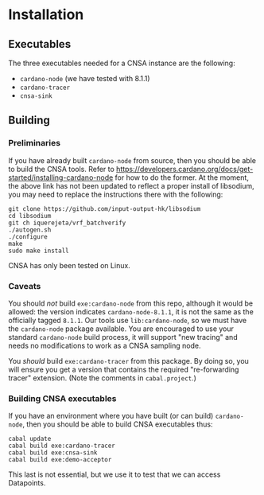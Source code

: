 # Installation

## Executables

The three executables needed for a CNSA instance are the following:

 - `cardano-node`    (we have tested with 8.1.1)
 - `cardano-tracer`
 - `cnsa-sink`

## Building
### Preliminaries

If you have already built `cardano-node` from source, then you should
be able to build the CNSA tools.  Refer to
https://developers.cardano.org/docs/get-started/installing-cardano-node
for how to do the former.  At the moment, the above link has not been
updated to reflect a proper install of libsodium, you may need to
replace the instructions there with the following:

``` shell
git clone https://github.com/input-output-hk/libsodium
cd libsodium
git ch iquerejeta/vrf_batchverify
./autogen.sh
./configure
make
sudo make install
```

CNSA has only been tested on Linux.

### Caveats

You should *not* build `exe:cardano-node` from this repo, although it
would be allowed: the version indicates `cardano-node-8.1.1`, it is not the
same as the officially tagged `8.1.1`.  Our tools use
`lib:cardano-node`, so we must have the `cardano-node` package
available.  You are encouraged to use your standard `cardano-node`
build process, it will support "new tracing" and needs no
modifications to work as a CNSA sampling node.

You *should* build `exe:cardano-tracer` from this package. By doing
so, you will ensure you get a version that contains the required
"re-forwarding tracer" extension.  (Note the comments in
`cabal.project`.)

### Building CNSA executables

If you have an environment where you have built (or can build)
`cardano-node`, then you should be able to build CNSA executables thus:

    cabal update
    cabal build exe:cardano-tracer
    cabal build exe:cnsa-sink
    cabal build exe:demo-acceptor

This last is not essential, but we use it to test that we can access Datapoints.
